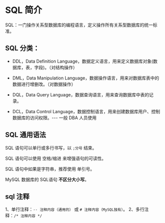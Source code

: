 # SQL 简介

SQL：一门操作关系型数据库的编程语言，定义操作所有关系型数据库的统一标准。

## SQL 分类：

* DDL，Data Definition Language，数据定义语言，用来定义数据库对象(数据库，表，字段)。（对结构操作）

* DML，Data Manipulation Language，数据操作语言，用来对数据库表中的数据进行增删改。（对数据操作）

* DQL，Data Query Language，数据查询语言，用来查询数据库中表的记录。

* DCL，Data Control Language，数据控制语言，用来创建数据库用户、控制数据库的访问权限。--- 一般 DBA 人员使用

## SQL 通用语法

SQL 语句可以单行或多行书写，以 `;分号` 结束。

SQL 语句可以使用 空格/缩进 来增强语句的可读性。

SQL 语句中如果是字符串，推荐使用 单引号。

MySQL 数据库的 SQL语句 **不区分大小写**。


## sql 注释
1、单行注释：`-- 注释内容（通用的）` 或 `# 注释内容（MySQL独有）`。
2、多行注释：`/* 注释内容 */`